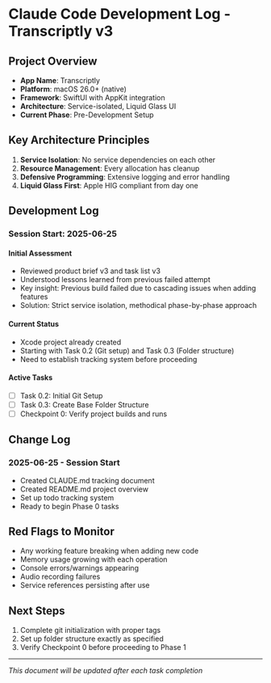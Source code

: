 # Claude Code Development Log - Transcriptly v3

## Project Overview
- **App Name**: Transcriptly
- **Platform**: macOS 26.0+ (native)
- **Framework**: SwiftUI with AppKit integration
- **Architecture**: Service-isolated, Liquid Glass UI
- **Current Phase**: Pre-Development Setup

## Key Architecture Principles
1. **Service Isolation**: No service dependencies on each other
2. **Resource Management**: Every allocation has cleanup
3. **Defensive Programming**: Extensive logging and error handling
4. **Liquid Glass First**: Apple HIG compliant from day one

## Development Log

### Session Start: 2025-06-25

#### Initial Assessment
- Reviewed product brief v3 and task list v3
- Understood lessons learned from previous failed attempt
- Key insight: Previous build failed due to cascading issues when adding features
- Solution: Strict service isolation, methodical phase-by-phase approach

#### Current Status
- Xcode project already created
- Starting with Task 0.2 (Git setup) and Task 0.3 (Folder structure)
- Need to establish tracking system before proceeding

#### Active Tasks
- [ ] Task 0.2: Initial Git Setup
- [ ] Task 0.3: Create Base Folder Structure  
- [ ] Checkpoint 0: Verify project builds and runs

## Change Log

### 2025-06-25 - Session Start
- Created CLAUDE.md tracking document
- Created README.md project overview
- Set up todo tracking system
- Ready to begin Phase 0 tasks

## Red Flags to Monitor
- Any working feature breaking when adding new code
- Memory usage growing with each operation
- Console errors/warnings appearing
- Audio recording failures
- Service references persisting after use

## Next Steps
1. Complete git initialization with proper tags
2. Set up folder structure exactly as specified
3. Verify Checkpoint 0 before proceeding to Phase 1

---
*This document will be updated after each task completion*